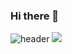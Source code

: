 ### Hi there 👋

![header](https://capsule-render.vercel.app/api?type=Venom&color=#f9f9f9&height=300&section=header&text=capsule%20render&fontSize=90)
<img src="https://img.shields.io/badge/just%20the%20message-8A2BE2">
